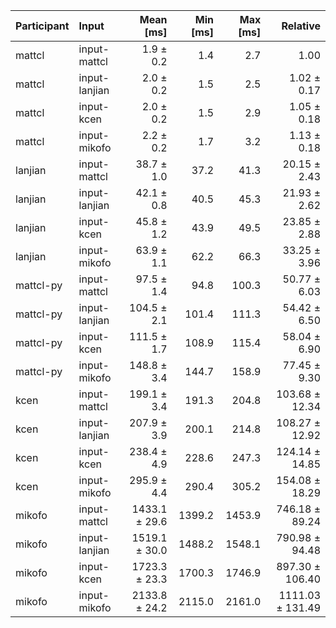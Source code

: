 | Participant | Input | Mean [ms] | Min [ms] | Max [ms] | Relative |
|:---|:---|---:|---:|---:|---:|
| mattcl | input-mattcl | 1.9 ± 0.2 | 1.4 | 2.7 | 1.00 |
| mattcl | input-lanjian | 2.0 ± 0.2 | 1.5 | 2.5 | 1.02 ± 0.17 |
| mattcl | input-kcen | 2.0 ± 0.2 | 1.5 | 2.9 | 1.05 ± 0.18 |
| mattcl | input-mikofo | 2.2 ± 0.2 | 1.7 | 3.2 | 1.13 ± 0.18 |
| lanjian | input-mattcl | 38.7 ± 1.0 | 37.2 | 41.3 | 20.15 ± 2.43 |
| lanjian | input-lanjian | 42.1 ± 0.8 | 40.5 | 45.3 | 21.93 ± 2.62 |
| lanjian | input-kcen | 45.8 ± 1.2 | 43.9 | 49.5 | 23.85 ± 2.88 |
| lanjian | input-mikofo | 63.9 ± 1.1 | 62.2 | 66.3 | 33.25 ± 3.96 |
| mattcl-py | input-mattcl | 97.5 ± 1.4 | 94.8 | 100.3 | 50.77 ± 6.03 |
| mattcl-py | input-lanjian | 104.5 ± 2.1 | 101.4 | 111.3 | 54.42 ± 6.50 |
| mattcl-py | input-kcen | 111.5 ± 1.7 | 108.9 | 115.4 | 58.04 ± 6.90 |
| mattcl-py | input-mikofo | 148.8 ± 3.4 | 144.7 | 158.9 | 77.45 ± 9.30 |
| kcen | input-mattcl | 199.1 ± 3.4 | 191.3 | 204.8 | 103.68 ± 12.34 |
| kcen | input-lanjian | 207.9 ± 3.9 | 200.1 | 214.8 | 108.27 ± 12.92 |
| kcen | input-kcen | 238.4 ± 4.9 | 228.6 | 247.3 | 124.14 ± 14.85 |
| kcen | input-mikofo | 295.9 ± 4.4 | 290.4 | 305.2 | 154.08 ± 18.29 |
| mikofo | input-mattcl | 1433.1 ± 29.6 | 1399.2 | 1453.9 | 746.18 ± 89.24 |
| mikofo | input-lanjian | 1519.1 ± 30.0 | 1488.2 | 1548.1 | 790.98 ± 94.48 |
| mikofo | input-kcen | 1723.3 ± 23.3 | 1700.3 | 1746.9 | 897.30 ± 106.40 |
| mikofo | input-mikofo | 2133.8 ± 24.2 | 2115.0 | 2161.0 | 1111.03 ± 131.49 |
